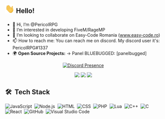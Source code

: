 ## <img src="https://raw.githubusercontent.com/ABSphreak/ABSphreak/master/gifs/Hi.gif" width="30px"> Hello!

###
   - 👋 Hi, I’m @PericolRPG
   - 👀 I’m interested in developing FiveM/RageMP
   - 💞️ I’m looking to collaborate on Easy-Code Romania (www.easy-code.ro)
   - 📫 How to reach me: You can reach me on discord. My discord user it's: PericolRPG#1337
   - 🌍 **Open Source Projects:**
      -> Panel BLUEBUGGED: [panelbugged]
<p align="center">
   <a href="https://discord.com/users/481701586360598538" target="_blank" rel="nofollow">
      <img src="https://lanyard-profile-readme.vercel.app/api/481701586360598538?idleMessage=Probably%20doing%20something%20else..." alt="Discord Presence" align="center">
   </a>

</p>
<div align="center">
    <a href="https://easy-code.ro/discord" alt="Discord Server"><img src="https://shields.io/badge/Discord-black?style=for-the-badge&logo=discord"></a>
    <a href="https://instagram.com/iampericol.official" alt="Instagram"><img src="https://shields.io/badge/Instagram-black?style=for-the-badge&logo=instagram"></a>
    <a href="https://easy-code.ro" alt=" Website"><img src="https://shields.io/badge/ Website-black?&style=for-the-badge"></a>
</div>

## 🛠 &nbsp;Tech Stack

![JavaScript](https://img.shields.io/badge/-JavaScript-05122A?style=flat&logo=javascript)&nbsp;
![Node.js](https://img.shields.io/badge/-Node.js-05122A?style=flat&logo=node.js)&nbsp;
![HTML](https://img.shields.io/badge/-HTML-05122A?style=flat&logo=HTML5)&nbsp;
![CSS](https://img.shields.io/badge/-CSS-05122A?style=flat&logo=CSS3&logoColor=1572B6)&nbsp;
![PHP](https://img.shields.io/badge/-PHP-05122A?style=flat&logo=php&logoColor=007ACC)&nbsp;
![Lua](https://img.shields.io/badge/-Lua-05122A?style=flat&logo=lua&logoColor=cc3300)&nbsp;
![C++](https://img.shields.io/badge/-C++-05122A?style=flat&logo=C++&logoColor=aacc33)&nbsp;
![C](https://img.shields.io/badge/-C-05122A?style=flat&logo=C&logoColor=aacc33)&nbsp;
![React](https://img.shields.io/badge/-React-05122A?style=flat&logo=react)&nbsp;
![GitHub](https://img.shields.io/badge/-GitHub-05122A?style=flat&logo=github)&nbsp;
![Visual Studio Code](https://img.shields.io/badge/-Visual%20Studio%20Code-05122A?style=flat&logo=visual-studio-code&logoColor=007ACC)&nbsp;

<!--
### 👨‍💻 What I do
      
   * 💼 **I'm working on:**
      * [BPlay Romania] - a romanian GTA:V server powered by [FIVEM]
      * [Easy-Code Romania] -  a romanian Forum resurse powered by [WebSite]
   * ✨ **I'm maintaining:**
      * [InversifyJS] - a powerful and lightweight inversion of control container for JavaScript & Node.js apps powered by TypeScript

   * 🌍 **Open Source Projects:**
      - NeoVim: [coc-discord-rpc]
      - VS Code Extensions: [vscord]
      - OpenWeatherMap: [auto-github-bio], [auto-twitter-bio], [auto-discord-status]
      - Vue: [use-lanyard]
      - ... and many, many more things you can see by exploring [my repositories]!

   * 🎓 **Learning** - new stuff about the scripty version of Java
   * 😄 **Fun fact** - Only half of programming is coding. The other 90% is debugging

---

### 💻 Tech Stack
These are my favorite tech stack for building all kinds of stuff.

   * **Backend** - Typescript with NestJS & Fastify
   * **Frontend** - HTML5/CSS3, JavaScript (ES6), VueJS/Nuxt, Tailwind CSS/SASS
   * **Scripting** - Python3, Bash
   * **Datastores** - MySQL, MongoDB, Redis
   * **Infrastucture** - Docker, Kubernetes
   * **Tools** - Github, VS Code, NeoVim, Figma
   * **Other** - Linux

 ### :envelope: Contacts

I am in many places online, but here are where I am most active. Feel free to contact me.

* [Website](https://easy-code.ro)  | * [Instagram](https://www.instagram.com/iampericol.official/)


<!--END_SECTION:links-->

<!-- Some shits -->

<!--
* 🎓 I’m currently learning [<img src="https://github.com/LeonardSSH/LeonardSSH/blob/master/typescript.svg" alt="Typescript" width="26" align="center">][TS] & [<img src="https://github.com/LeonardSSH/LeonardSSH/blob/master/vue.svg" alt="Vue.js" width="22" align="center">][Vue.js].
* 😄 Pronouns: **he/him**.
* ⚡️ Fun fact: *There are two ways to write error-free programs; only the third one works.*
* <img src="https://github.com/LeonardSSH/LeonardSSH/blob/master/spotify.svg" alt="Twitch" width="24" align="center"> The best [`manele playlist`] on spotify (only for <img src="https://github.com/LeonardSSH/LeonardSSH/blob/master/romania.png" alt="Romania" width="20" align="center"> Romanians)
-->

<!--
#### 🥅 2020 Goals: 
   - [ ] Contribute more to Open Source projects
   - [ ] Make my own framework for the [`@TheValetBot`]
   - [ ] Finish [`@TheValetBot`] 😂
   - [ ] Learn [<img src="https://github.com/LeonardSSH/LeonardSSH/blob/master/typescript.svg" alt="Typescript" width="26" align="center">][TS] & [<img src="https://github.com/LeonardSSH/LeonardSSH/blob/master/angular.svg" alt="Angular" width="32" align="center">][Angular]
   - [ ] Learn more about API
   - [ ] Make the basic systems required for the GTA V Server [`@rysemultiplayer`]
-->
 
<!--
## 💻 What I'm working on
   * **[RYSE Multiplayer]** - A <img src="https://github.com/LeonardSSH/LeonardSSH/blob/master/romania.png" alt="Romania" width="24" align="center"> Romanian GTA V Online server, on platform [<img src="https://github.com/LeonardSSH/LeonardSSH/blob/master/ragemp.png" alt="RAGE:MP" width="18" align="center">][RAGEMP].
   * **[ryse.mp](https://ryse.mp)** - Frontend and backend for https://ryse.mp
   * **[valet](https://leonard.sh)** (in standby at the moment) - A multi purpose, open source [<img src="https://github.com/LeonardSSH/LeonardSSH/blob/master/discord.svg" alt="Discord" width="26" align="center">][`discord`] bot. You can find all related repos [`@TheValetBot`]. 
-->
